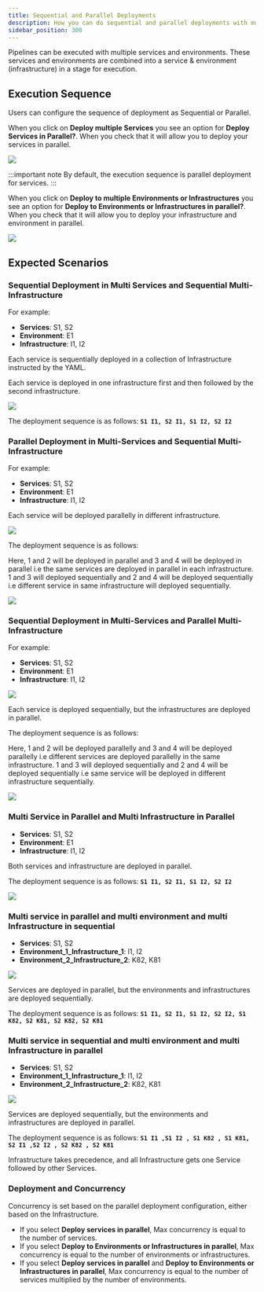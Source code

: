 ```yaml
---
title: Sequential and Parallel Deployments
description: How you can do sequential and parallel deployments with multi-service, multi-environment and multi-infrastructure
sidebar_position: 300
---
```


Pipelines can be executed with multiple services and environments. These services and environments are combined into a service & environment (infrastructure) in a stage for execution.

## Execution Sequence

Users can configure the sequence of deployment as Sequential or Parallel.

When you click on **Deploy multiple Services** you see an option for **Deploy Services in Parallel?**. When you check that it will allow you to deploy your services in parallel.

![](./static/service_parallel.png)

:::important note
By default, the execution sequence is parallel deployment for services.
:::

When you click on **Deploy to multiple Environments or Infrastructures** you see an option for **Deploy to Environments or Infrastructures in parallel?**. When you check that it will allow you to deploy your infrastructure and environment in parallel.

![](./static/environment_infrastructure.png)

## Expected Scenarios

### Sequential Deployment in Multi Services and Sequential Multi-Infrastructure

For example:

- **Services**: S1, S2
- **Environment**: E1
- **Infrastructure**: I1, I2

Each service is sequentially deployed in a collection of Infrastructure instructed by the YAML.

Each service is deployed in one infrastructure first and then followed by the second infrastructure.

![](./static/service_infra_sequence.png)

The deployment sequence is as follows:
**`S1 I1, S2 I1, S1 I2, S2 I2`**

### Parallel Deployment in Multi-Services and Sequential Multi-Infrastructure

For example:

- **Services**: S1, S2
- **Environment**: E1
- **Infrastructure**: I1, I2

Each service will be deployed parallelly in different infrastructure.

![](./static/service_parallel_infra_seq.png)

The deployment sequence is as follows:

Here, 1 and 2 will be deployed in parallel and 3 and 4 will be deployed in parallel i.e the same services are deployed in parallel in each infrastructure. 1 and 3 will deployed sequentially and 2 and 4 will be deployed sequentially i.e different service in same infrastructure will deployed sequentially.

![](./static/Parallel_service_seq_infra.png)

### Sequential Deployment in Multi-Services and Parallel Multi-Infrastructure

For example:

- **Services**: S1, S2
- **Environment**: E1
- **Infrastructure**: I1, I2


![](./static/service_parallel_infra_seq.png)

Each service is deployed sequentially, but the infrastructures are deployed in parallel.

The deployment sequence is as follows:

Here, 1 and 2 will be deployed parallelly and 3 and 4 will be deployed parallelly i.e different services are deployed parallelly in the same infrastructure. 1 and 3 will deployed sequentially and 2 and 4 will be deployed sequentially i.e same service will be deployed in different infrastructure sequentially.

![](./static/seq_service_parallel_infra.png)

### Multi Service in Parallel and Multi Infrastructure in Parallel

- **Services**: S1, S2
- **Environment**: E1
- **Infrastructure**: I1, I2

Both services and infrastructure are deployed in parallel.

The deployment sequence is as follows:
**`S1 I1, S2 I1, S1 I2, S2 I2`**

![](./static/service_parallel_infra_parallel.png)

### Multi service in parallel and multi environment and multi Infrastructure in sequential 

- **Services**: S1, S2
- **Environment_1_Infrastructure_1**: I1, I2
- **Environment_2_Infrastructure_2**: K82, K81

![](./static/multi_service_parallel_multi_env_infra_seq.png)

Services are deployed in parallel, but the environments and infrastructures are deployed sequentially.

The deployment sequence is as follows:
**`S1 I1, S2 I1, S1 I2, S2 I2, S1 K82, S2 K81, S2 K82, S2 K81`**

### Multi service in sequential and multi environment and multi Infrastructure in parallel

- **Services**: S1, S2
- **Environment_1_Infrastructure_1**: I1, I2
- **Environment_2_Infrastructure_2**: K82, K81

![](./static/multi_service_sequence_multi_env_multi_infra_parallel.png)

Services are deployed sequentially, but the environments and infrastructures are deployed in parallel.

The deployment sequence is as follows:
**`S1 I1 ,S1 I2 , S1 K82 , S1 K81, S2 I1 ,S2 I2 , S2 K82 , S2 K81`**

Infrastructure takes precedence, and all Infrastructure gets one Service followed by other Services.

### Deployment and Concurrency

Concurrency is set based on the parallel deployment configuration, either based on the Infrastructure.

* If you select **Deploy services in parallel**, Max concurrency is equal to the number of services.
* If you select **Deploy to Environments or Infrastructures in parallel**, Max concurrency is equal to the number of environments or infrastructures.
* If you select **Deploy services in parallel** and **Deploy to Environments or Infrastructures in parallel**, Max concurrency is equal to the number of services multiplied by the number of environments.
